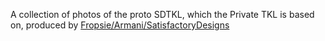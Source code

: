 A collection of photos of the proto SDTKL, which the Private TKL is based on, produced by [Fropsie/Armani/SatisfactoryDesigns](https://www.instagram.com/fropsie__/)
